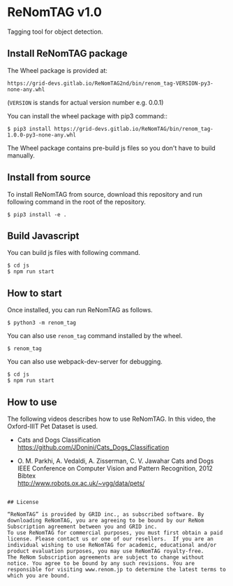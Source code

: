 # ReNomTAG v1.0

Tagging tool for object detection.

## Install ReNomTAG package

The Wheel package is provided at:

    https://grid-devs.gitlab.io/ReNomTAG2nd/bin/renom_tag-VERSION-py3-none-any.whl

(`VERSION` is stands for actual version number e.g. 0.0.1)

You can install the wheel package with pip3 command::

```
$ pip3 install https://grid-devs.gitlab.io/ReNomTAG/bin/renom_tag-1.0.0-py3-none-any.whl
```

The Wheel package contains pre-build js files so you don't have to build manually.


## Install from source
To install ReNomTAG from source, download this repository and 
run following command in the root of the repository.

```
$ pip3 install -e .
```

## Build Javascript
You can build js files with following command.

```
$ cd js
$ npm run start
```

## How to start

Once installed, you can run ReNomTAG as follows.

```
$ python3 -m renom_tag
```

You can also use `renom_tag` command installed by the wheel.

```
$ renom_tag
```

You can also use webpack-dev-server for debugging.

```
$ cd js
$ npm run start
```


## How to use

The following videos describes how to use ReNomTAG.
In this video, the Oxford-IIIT Pet Dataset is used.

- Cats and Dogs Classification  
https://github.com/JDonini/Cats_Dogs_Classification

- O. M. Parkhi, A. Vedaldi, A. Zisserman, C. V. Jawahar
Cats and Dogs  
IEEE Conference on Computer Vision and Pattern Recognition, 2012
Bibtex  
http://www.robots.ox.ac.uk/~vgg/data/pets/

```

## License

“ReNomTAG” is provided by GRID inc., as subscribed software. By downloading ReNomTAG, you are agreeing to be bound by our ReNom Subscription agreement between you and GRID inc.
To use ReNomTAG for commercial purposes, you must first obtain a paid license. Please contact us or one of our resellers.  If you are an individual wishing to use ReNomTAG for academic, educational and/or product evaluation purposes, you may use ReNomTAG royalty-free.
The ReNom Subscription agreements are subject to change without notice. You agree to be bound by any such revisions. You are responsible for visiting www.renom.jp to determine the latest terms to which you are bound.

